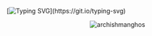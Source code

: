[![Typing SVG](https://readme-typing-svg.herokuapp.com?font=Georama&color=FFC947&size=22&center=true&lines=Hey%2C+I+am+Archishman+Ghosh.;A+full-time+Competitive+Programmer.;And+a+part-time+Web+Developer.;Let+me+bring+some+pop-corn!)](https://git.io/typing-svg)
<p align="center"> <img src="https://profile-counter.glitch.me/{archishmanghos}/count.svg" alt="archishmanghos" /> </p>
